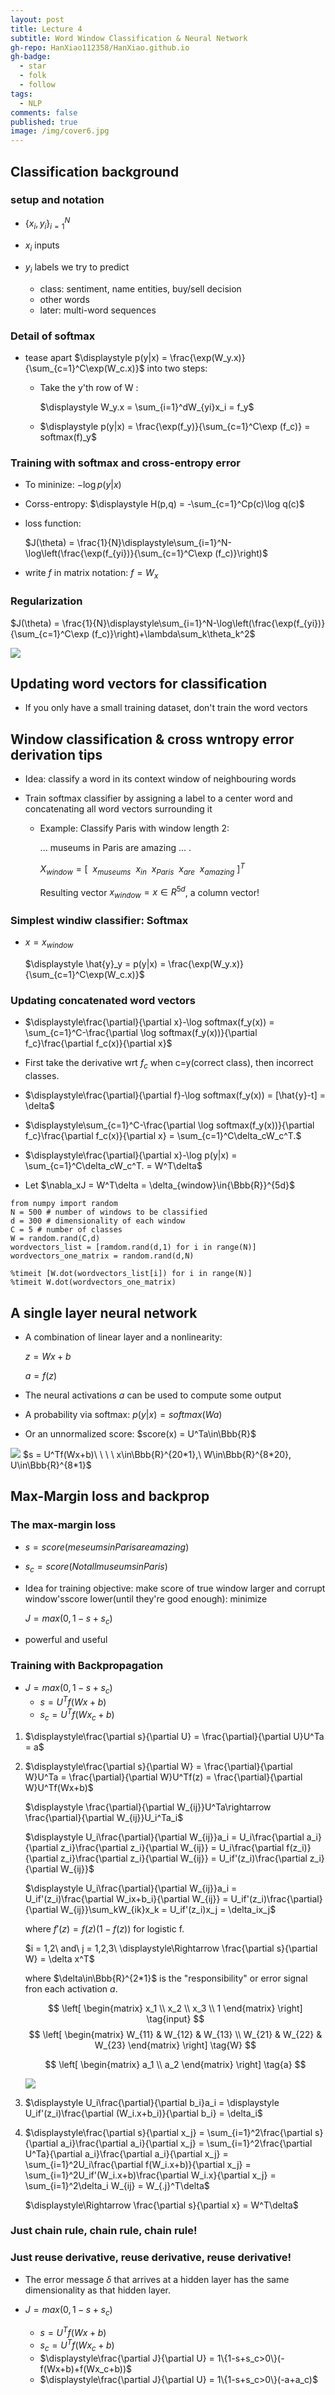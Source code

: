 ```yaml
---
layout: post
title: Lecture 4
subtitle: Word Window Classification & Neural Network
gh-repo: HanXiao112358/HanXiao.github.io
gh-badge:
  - star
  - folk
  - follow
tags:
  - NLP
comments: false
published: true
image: /img/cover6.jpg
---
```



## Classification background
### setup and notation
- $\{x_i, y_i\}_{i=1}^N$

- $x_i$ inputs
- $y_i$ labels we try to predict
  - class: sentiment, name entities, buy/sell decision
  - other words
  - later: multi-word sequences

### Detail of softmax
- tease apart $\displaystyle p(y|x) = \frac{\exp(W_y.x)}{\sum_{c=1}^C\exp(W_c.x)}$ into two steps:
  
  - Take the y'th row of W :
  
    $\displaystyle W_y.x = \sum_{i=1}^dW_{yi}x_i = f_y$
  - $\displaystyle p(y|x) = \frac{\exp(f_y)}{\sum_{c=1}^C\exp (f_c)} = softmax(f)_y$

### Training with softmax and cross-entropy error
- To mininize: $-\log p(y|x)$
- Corss-entropy: $\displaystyle H(p,q) = -\sum_{c=1}^Cp(c)\log q(c)$
- loss function:
  
  $J(\theta) = \frac{1}{N}\displaystyle\sum_{i=1}^N-\log\left(\frac{\exp(f_{yi})}{\sum_{c=1}^C\exp (f_c)}\right)$

- write $f$ in matrix notation: $f = W_x$

### Regularization
$J(\theta) = \frac{1}{N}\displaystyle\sum_{i=1}^N-\log\left(\frac{\exp(f_{yi})}{\sum_{c=1}^C\exp (f_c)}\right)+\lambda\sum_k\theta_k^2$

![](../img/Lecture4/overfitting.png)


## Updating word vectors for classification
- If you only have a small training dataset, don't train the word vectors

## Window classification & cross wntropy error derivation tips
- Idea: classify a word in its context window of neighbouring words
  
- Train softmax classifier by assigning a label to a center word and concatenating all word vectors surrounding it
  - Example: Classify Paris with window length 2:
    
    ... museums in Paris are amazing ... .

    $X_{window} = [\ \ x_{museums}\ \ x_{in}\ \ x_{Paris}\ \ x_{are}\ \ x_{amazing}\ ]^T$
    
    Resulting vector $x_{window} = x\in R^{5d}$, a column vector!

### Simplest windiw classifier: Softmax
- $x = x_{window}$
  
  $\displaystyle \hat{y}_y = p(y|x) = \frac{\exp(W_y.x)}{\sum_{c=1}^C\exp(W_c.x)}$

### Updating concatenated word vectors
- $\displaystyle\frac{\partial}{\partial x}-\log softmax(f_y(x)) = \sum_{c=1}^C-\frac{\partial \log softmax(f_y(x))}{\partial f_c}\frac{\partial f_c(x)}{\partial x}$
  
- First take the derivative wrt $f_c$ when c=y(correct class), then incorrect classes.
- $\displaystyle\frac{\partial}{\partial f}-\log softmax(f_y(x)) = [\hat{y}-t] = \delta$
- $\displaystyle\sum_{c=1}^C-\frac{\partial \log softmax(f_y(x))}{\partial f_c}\frac{\partial f_c(x)}{\partial x} = \sum_{c=1}^C\delta_cW_c^T.$
- $\displaystyle\frac{\partial}{\partial x}-\log p(y|x) = \sum_{c=1}^C\delta_cW_c^T. = W^T\delta$
- Let $\nabla_xJ = W^T\delta = \delta_{window}\in{\Bbb{R}}^{5d}$
```
from numpy import random
N = 500 # number of windows to be classified
d = 300 # dimensionality of each window
C = 5 # number of classes
W = random.rand(C,d)
wordvectors_list = [ramdom.rand(d,1) for i in range(N)]
wordvectors_one_matrix = random.rand(d,N)

%timeit [W.dot(wordvectors_list[i]) for i in range(N)]
%timeit W.dot(wordvectors_one_matrix)
```


## A single layer neural network
- A combination of linear layer and a nonlinearity:
  
  $z = Wx+b$

  $a = f(z)$
- The neural activations $a$ can be used to compute some output
- A probability via softmax: $p(y|x) = softmax(Wa)$
- Or an unnormalized score: $score(x) = U^Ta\in\Bbb{R}$

![](../img/Lecture4/feed-forward.png)
$s = U^Tf(Wx+b)\ \ \ \ x\in\Bbb{R}^{20*1},\ W\in\Bbb{R}^{8*20}, U\in\Bbb{R}^{8*1}$


## Max-Margin loss and backprop
### The max-margin loss
- $s = score(meseums in Paris are amazing)$
- $s_c = score(Not all museums in Paris)$
- Idea for training objective: make score of true window larger and corrupt window'sscore lower(until they're good enough): minimize

  $J = max(0,1-s+s_c)$

- powerful and useful

### Training with Backpropagation
- $J = max(0,1-s+s_c)$
  - $s = U^Tf(Wx+b)$
  - $s_c = U^Tf(Wx_c+b)$

1. $\displaystyle\frac{\partial s}{\partial U} = \frac{\partial}{\partial U}U^Ta = a$
   
2. $\displaystyle\frac{\partial s}{\partial W} = \frac{\partial}{\partial W}U^Ta = \frac{\partial}{\partial W}U^Tf(z) = \frac{\partial}{\partial W}U^Tf(Wx+b)$

    $\displaystyle \frac{\partial}{\partial W_{ij}}U^Ta\rightarrow \frac{\partial}{\partial W_{ij}}U_i^Ta_i$

    $\displaystyle U_i\frac{\partial}{\partial W_{ij}}a_i = U_i\frac{\partial a_i}{\partial z_i}\frac{\partial z_i}{\partial W_{ij}} = U_i\frac{\partial f(z_i)}{\partial z_i}\frac{\partial z_i}{\partial W_{ij}} = U_if'(z_i)\frac{\partial z_i}{\partial W_{ij}}$
   
    $\displaystyle U_i\frac{\partial}{\partial W_{ij}}a_i = U_if'(z_i)\frac{\partial W_ix+b_i}{\partial W_{ij}} = U_if'(z_i)\frac{\partial}{\partial W_{ij}}\sum_kW_{ik}x_k = U_if'(z_i)x_j = \delta_ix_j$

    where $f'(z) = f(z)(1-f(z))$ for logistic f.

    $i = 1,2\ and\ j = 1,2,3\ \displaystyle\Rightarrow \frac{\partial s}{\partial W} = \delta x^T$

    where $\delta\in\Bbb{R}^{2*1}$ is the "responsibility" or error signal fron each activation $a$.
    
    $$
     \left[
     \begin{matrix}
      x_1 \\ x_2 \\ x_3 \\ 1
     \end{matrix}
     \right] \tag{input}
    $$
    $$
      \left[
      \begin{matrix}
       W_{11} & W_{12} & W_{13}  \\
       W_{21} & W_{22} & W_{23}  
      \end{matrix}
      \right] \tag{W}
    $$

    $$
     \left[
     \begin{matrix}
       a_1 \\ a_2
      \end{matrix}
      \right] \tag{a}
    $$

    ![](../img/Lecture4/1.png)

3. $\displaystyle U_i\frac{\partial}{\partial b_i}a_i = \displaystyle U_if'(z_i)\frac{\partial (W_i.x+b_i)}{\partial b_i} = \delta_i$

4. $\displaystyle\frac{\partial s}{\partial x_j} = \sum_{i=1}^2\frac{\partial s}{\partial a_i}\frac{\partial a_i}{\partial x_j} = \sum_{i=1}^2\frac{\partial U^Ta}{\partial a_i}\frac{\partial a_i}{\partial x_j} = \sum_{i=1}^2U_i\frac{\partial f(W_i.x+b)}{\partial x_j} = \sum_{i=1}^2U_if'(W_i.x+b)\frac{\partial W_i.x}{\partial x_j} = \sum_{i=1}^2\delta_i W_{ij} = W_{.j}^T\delta$

    $\displaystyle\Rightarrow \frac{\partial s}{\partial x} = W^T\delta$

### Just chain rule, chain rule, chain rule!
### Just reuse derivative, reuse derivative, reuse derivative!

- The error message $\delta$ that arrives at a hidden layer has the same dimensionality as that hidden layer.

- $J = max(0,1-s+s_c)$
  - $s = U^Tf(Wx+b)$
  - $s_c = U^Tf(Wx_c+b)$
  - $\displaystyle\frac{\partial J}{\partial U} = 1\{1-s+s_c>0\}(-f(Wx+b)+f(Wx_c+b))$
  - $\displaystyle\frac{\partial J}{\partial U} = 1\{1-s+s_c>0\}(-a+a_c)$